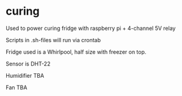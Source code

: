 # curing
Used to power curing fridge with raspberry pi + 4-channel 5V relay 
 
Scripts in .sh-files will run via crontab 

Fridge used is a Whirlpool, half size with freezer on top.

Sensor is DHT-22 

Humidifier TBA

Fan TBA
